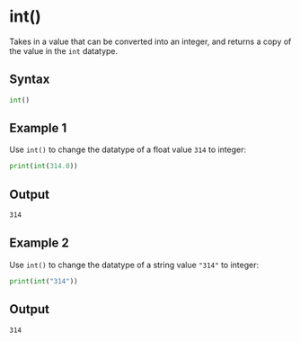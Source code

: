 # int()
Takes in a value that can be converted into an integer, and returns a copy of the value in the `int` datatype.

## Syntax
```py
int()
```

## Example 1
Use `int()` to change the datatype of a float value `314` to integer:
```py
print(int(314.0))
```

## Output
```bash
314
```

## Example 2
Use `int()` to change the datatype of a string value `"314"` to integer:
```py
print(int("314"))
```

## Output
```bash
314
```